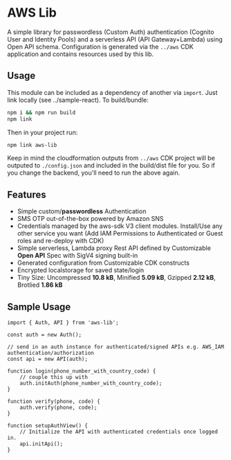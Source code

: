 # AWS Lib

A simple library for passwordless (Custom Auth) authentication (Cognito User and Identity Pools) and a serverless API (API Gateway+Lambda) using Open API schema. Configuration is generated via the `../aws` CDK application and contains resources used by this lib.

## Usage
This module can be included as a dependency of another via `import`. Just link locally (see ../sample-react). To build/bundle:

```bash
npm i && npm run build
npm link
```

Then in your project run:

```bash
npm link aws-lib
```

Keep in mind the cloudformation outputs from `../aws` CDK project will be outputed to `./config.json` and included in the build/dist file for you. So if you change the backend, you'll need to run the above again.

## Features

* Simple custom/**passwordless** Authentication
* SMS OTP out-of-the-box powered by Amazon SNS
* Credentials managed by the aws-sdk V3 client modules. Install/Use any other service you want (Add IAM Permissions to Authenticated or Guest roles and re-deploy with CDK)
* Simple serverless, Lambda proxy Rest API defined by Customizable **Open API** Spec with SigV4 signing built-in
* Generated configuration from Customizable CDK constructs
* Encrypted localstorage for saved state/login
* Tiny Size: Uncompressed **10.8 kB**, Minified **5.09 kB**, Gzipped **2.12 kB**, Brotlied **1.86 kB**

## Sample Usage
```
import { Auth, API } from 'aws-lib';

const auth = new Auth();

// send in an auth instance for authenticated/signed APIs e.g. AWS_IAM authentication/authorization
const api = new API(auth);

function login(phone_number_with_country_code) {
    // couple this up with 
    auth.initAuth(phone_number_with_country_code);
}

function verify(phone, code) {
    auth.verify(phone, code);
}

function setupAuthView() {
    // Initialize the API with authenticated credentials once logged in.
    api.initApi();
}

```